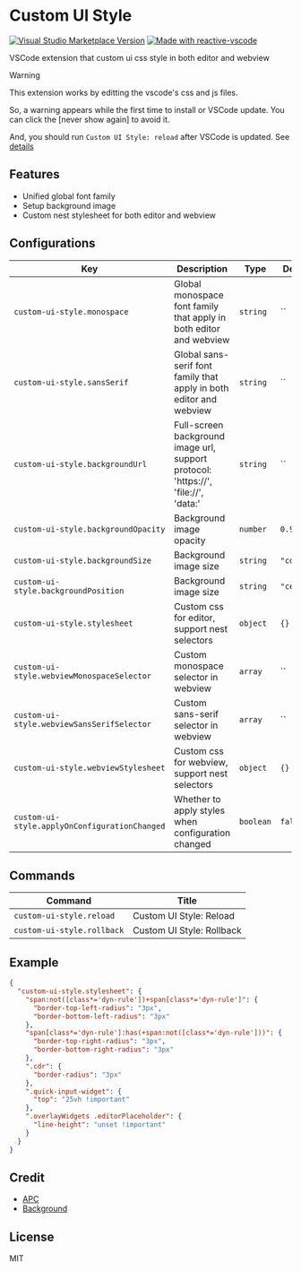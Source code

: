 # Custom UI Style

<a href="https://marketplace.visualstudio.com/items?itemName=subframe7536.custom-ui-style" target="__blank"><img src="https://img.shields.io/visual-studio-marketplace/v/subframe7536.custom-ui-style.svg?color=eee&amp;label=VS%20Code%20Marketplace&logo=visual-studio-code" alt="Visual Studio Marketplace Version" /></a>
<a href="https://kermanx.github.io/reactive-vscode/" target="__blank"><img src="https://img.shields.io/badge/made_with-reactive--vscode-%23007ACC?style=flat&labelColor=%23229863"  alt="Made with reactive-vscode" /></a>

VSCode extension that custom ui css style in both editor and webview

> [!warning]
> This extension works by editting the vscode's css and js files.
>
> So, a warning appears while the first time to install or VSCode update. You can click the [never show again] to avoid it.
>
> And, you should run `Custom UI Style: reload` after VSCode is updated.
> See [details](https://github.com/shalldie/vscode-background?tab=readme-ov-file#warns)

## Features

- Unified global font family
- Setup background image
- Custom nest stylesheet for both editor and webview

## Configurations

<!-- configs -->

| Key                                           | Description                                                                        | Type      | Default    |
| --------------------------------------------- | ---------------------------------------------------------------------------------- | --------- | ---------- |
| `custom-ui-style.monospace`                   | Global monospace font family that apply in both editor and webview                 | `string`  | ``         |
| `custom-ui-style.sansSerif`                   | Global sans-serif font family that apply in both editor and webview                | `string`  | ``         |
| `custom-ui-style.backgroundUrl`               | Full-screen background image url, support protocol: 'https://', 'file://', 'data:' | `string`  | ``         |
| `custom-ui-style.backgroundOpacity`           | Background image opacity                                                           | `number`  | `0.9`      |
| `custom-ui-style.backgroundSize`              | Background image size                                                              | `string`  | `"cover"`  |
| `custom-ui-style.backgroundPosition`          | Background image size                                                              | `string`  | `"center"` |
| `custom-ui-style.stylesheet`                  | Custom css for editor, support nest selectors                                      | `object`  | `{}`       |
| `custom-ui-style.webviewMonospaceSelector`    | Custom monospace selector in webview                                               | `array`   | ``         |
| `custom-ui-style.webviewSansSerifSelector`    | Custom sans-serif selector in webview                                              | `array`   | ``         |
| `custom-ui-style.webviewStylesheet`           | Custom css for webview, support nest selectors                                     | `object`  | `{}`       |
| `custom-ui-style.applyOnConfigurationChanged` | Whether to apply styles when configuration changed                                 | `boolean` | `false`    |

<!-- configs -->

## Commands

<!-- commands -->

| Command                    | Title                     |
| -------------------------- | ------------------------- |
| `custom-ui-style.reload`   | Custom UI Style: Reload   |
| `custom-ui-style.rollback` | Custom UI Style: Rollback |

<!-- commands -->

## Example

```json
{
  "custom-ui-style.stylesheet": {
    "span:not([class*='dyn-rule'])+span[class*='dyn-rule']": {
      "border-top-left-radius": "3px",
      "border-bottom-left-radius": "3px"
    },
    "span[class*='dyn-rule']:has(+span:not([class*='dyn-rule']))": {
      "border-top-right-radius": "3px",
      "border-bottom-right-radius": "3px"
    },
    ".cdr": {
      "border-radius": "3px"
    },
    ".quick-input-widget": {
      "top": "25vh !important"
    },
    ".overlayWidgets .editorPlaceholder": {
      "line-height": "unset !important"
    }
  }
}
```

## Credit

- [APC](https://github.com/drcika/apc-extension)
- [Background](https://github.com/shalldie/vscode-background)

## License

MIT
